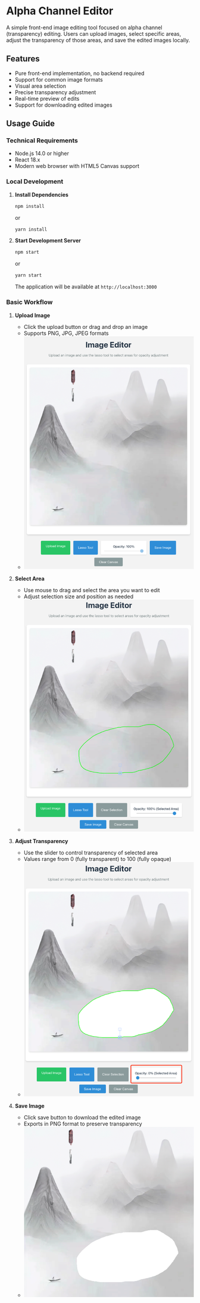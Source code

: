 # Alpha Channel Editor

A simple front-end image editing tool focused on alpha channel (transparency) editing. Users can upload images, select specific areas, adjust the transparency of those areas, and save the edited images locally.

## Features

- Pure front-end implementation, no backend required
- Support for common image formats
- Visual area selection
- Precise transparency adjustment
- Real-time preview of edits
- Support for downloading edited images

## Usage Guide

### Technical Requirements
- Node.js 14.0 or higher
- React 18.x
- Modern web browser with HTML5 Canvas support

### Local Development
1. **Install Dependencies**
   ```bash
   npm install
   ```
   or
   ```bash
   yarn install
   ```

2. **Start Development Server**
   ```bash
   npm start
   ```
   or
   ```bash
   yarn start
   ```
   The application will be available at `http://localhost:3000`

### Basic Workflow

1. **Upload Image**
   - Click the upload button or drag and drop an image
   - Supports PNG, JPG, JPEG formats
   - ![Upload Image](./public/upload.png)

2. **Select Area**
   - Use mouse to drag and select the area you want to edit
   - Adjust selection size and position as needed
   - ![Select Area](./public/selectarea.png)

3. **Adjust Transparency**
   - Use the slider to control transparency of selected area
   - Values range from 0 (fully transparent) to 100 (fully opaque)
   - ![Adjust Transparency](./public/change.png)
4. **Save Image**
   - Click save button to download the edited image
   - Exports in PNG format to preserve transparency
   - ![Save Image](./public/saved.png)
